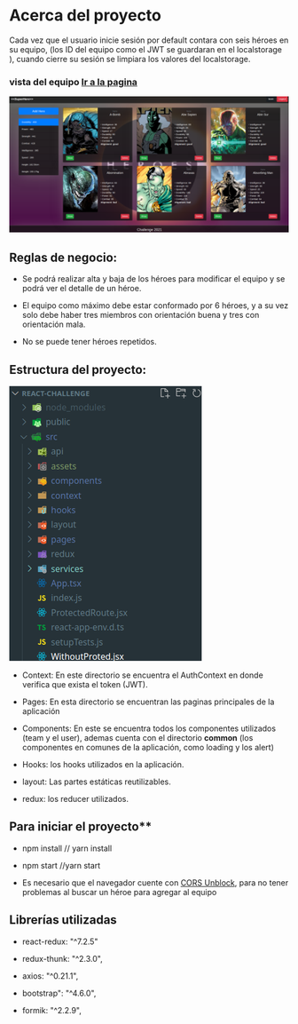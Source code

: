 # Acerca del proyecto

Cada vez que el usuario inicie sesión por default contara con seis héroes en su equipo, (los ID del equipo como el JWT se guardaran en el localstorage ), cuando cierre su sesión se limpiara los valores del localstorage.

### vista del equipo [Ir a la pagina](https://react-challenge-weld.vercel.app/)


![alt text](https://github.com/aniicossio1997/react-challenge/blob/main/myTeam.png)

## Reglas de negocio:

- Se podrá realizar alta y baja de los héroes para modificar el equipo y se podrá ver el detalle de un héroe.
- El equipo como máximo debe estar conformado por 6 héroes, y a su vez solo debe haber tres miembros con orientación buena y tres con orientación mala.

- No se puede tener héroes repetidos.

## Estructura del proyecto:

![alt text](https://github.com/aniicossio1997/react-challenge/blob/main/challenge.png)

- Context: En este directorio se encuentra el AuthContext en donde verifica que exista el token (JWT).

- Pages: En esta directorio se encuentran las paginas principales de la aplicación

- Components: En este se encuentra todos los componentes utilizados (team y el user), ademas cuenta con el directorio **common** (los componentes en comunes de la aplicación, como loading y los alert)

- Hooks: los hooks utilizados en la aplicación.

- layout: Las partes estáticas reutilizables.

- redux: los reducer utilizados.

## Para iniciar el proyecto**

- npm install // yarn install

- npm start //yarn start

- Es necesario que el navegador cuente con [CORS Unblock](https://chrome.google.com/webstore/detail/cors-unblock/lfhmikememgdcahcdlaciloancbhjino), para no tener problemas al buscar un héroe para agregar al equipo

## Librerías utilizadas

- react-redux: "^7.2.5"

- redux-thunk: "^2.3.0",

- axios: "^0.21.1",

- bootstrap": "^4.6.0",

- formik: "^2.2.9",
